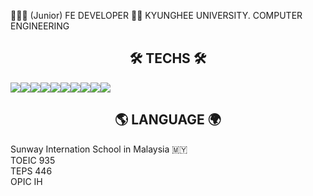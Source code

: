 👩🏼‍💻 (Junior) FE DEVELOPER
👩‍🎓 KYUNGHEE UNIVERSITY. COMPUTER ENGINEERING



<h2 style="text-align:center"> 🛠 TECHS 🛠 </h2>
<div style="display: flex">
<img src="https://img.shields.io/badge/Python-3766AB?style=flat-square&logo=Python&logoColor=white"/> 
<img src="https://img.shields.io/badge/C++-00599C?style=flat-square&logo=C%2B%2b&logoColor=white"/> 
<img src="https://img.shields.io/badge/HTML-E34F26?style=flat-square&logo=HTML5&logoColor=white"/> 
<img src="https://img.shields.io/badge/CSS-1572B6?style=flat-square&logo=CSS3&logoColor=white"/> 
<img src="https://img.shields.io/badge/SASS-CC6699?style=flat-square&logo=Sass&logoColor=white"/> 
<img src="https://img.shields.io/badge/JavaScript-F7DF1E?style=flat-square&logo=JavaScript&logoColor=white"/> 
<img src="https://img.shields.io/badge/Vue.js-4FC08D?style=flat-square&logo=Vue.js&logoColor=white"/> 
<img src="https://img.shields.io/badge/Vuetify-1867C0?style=flat-square&logo=Vuetify&logoColor=white"/> 
<img src="https://img.shields.io/badge/Webpack-8DD6F9?style=flat-square&logo=Webpack&logoColor=white"/> 
<img src="https://img.shields.io/badge/gulp-CF4647?style=flat-square&logo=gulp&logoColor=white"/>
</div>

<h2 style="text-align:center"> 🌎 LANGUAGE 🌍 </h2>
<div>Sunway Internation School in Malaysia 🇲🇾 </div>
<div>TOEIC 935</div>
<div>TEPS 446</div>
<div>OPIC IH</div>
